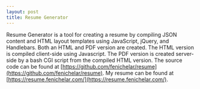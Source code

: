 ```yaml
---
layout: post
title: Resume Generator
---
```


Resume Generator is a tool for creating a resume by compiling JSON content and HTML layout templates using JavaScript, jQuery, and Handlebars. Both an HTML and PDF version are created. The HTML version is compiled client-side using Javascript. The PDF version is created server-side by a bash CGI script from the compiled HTML version. The source code can be found at [https://github.com/fenichelar/resume](https://github.com/fenichelar/resume). My resume can be found at [https://resume.fenichelar.com/](https://resume.fenichelar.com/).
